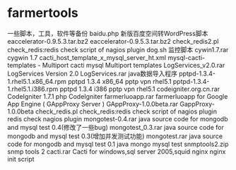 # farmertools
一些脚本，工具，软件等备份
baidu.php 	                        新版百度空间转WordPress脚本
eaccelerator-0.9.5.3.tar.bz2 	      eaccelerator-0.9.5.3.tar.bz2
check_redis2.pl 	                  check_redis:redis check script of nagios plugin 
dog.sh 	                            监控脚本
cywin1.7.rar 	                      cygwin 1.7
cacti_host_template_x_mysql_server_ht.xml 	mysql-cacti-templates - Multiport   cacti mysql Multiport templates 
LogServices_v2.0.rar 	              LogServices Version 2.0 
LogServices.rar 	                  java数据导入程序
pptpd-1.3.4-1.rhel5.1.x86_64.rpm 	  pptpd 1.3.4 x86_64   pptp vpn rhel5.1 
pptpd-1.3.4-1.rhel5.1.i386.rpm  	  pptpd 1.3.4 i386   pptp vpn rhel5.1 
codeigniter.org.cn.rar 	            CodeIgniter 1.7.1   php CodeIgniter 
farmerluoapp.rar 	                  farmerluoapp for Google App Engine ( GAppProxy Server )
GAppProxy-1.0.0beta.rar 	          GappProxy-1.0.0beta
check_redis.pl 	                    check_redis:redis check script of nagios plugin   redis check nagios plugin 
mongotest-0.4.rar 	                java source code for mongodb and mysql test 0.4(修改了一些bug)
mongotest_0.3.rar 	                java source code for mongodb and mysql test 0.3(增加并发测试功能)
mongotest.rar 	                    java source code for mongodb and mysql test 0.1   java mongo mysql test 
snmptools2.zip                  	   snmp tools 2 
cacti.rar 	                        Cacti for windows,sql server 2005,squid 
nginx 	                            nginx init script 
